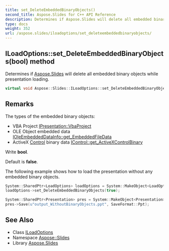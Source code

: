 ```yaml
---
title: set_DeleteEmbeddedBinaryObjects()
second_title: Aspose.Slides for C++ API Reference
description: Determines if Aspose.Slides will delete all embedded binary objects while presentation loading.
type: docs
weight: 352
url: /aspose.slides/iloadoptions/set_deleteembeddedbinaryobjects/
---
```

## ILoadOptions::set_DeleteEmbeddedBinaryObjects(bool) method


Determines if [Aspose.Slides](../../) will delete all embedded binary objects while presentation loading.

```cpp
virtual void Aspose::Slides::ILoadOptions::set_DeleteEmbeddedBinaryObjects(bool value)=0
```

## Remarks


The types of the embedded binary objects:

* VBA Project [IPresentation::VbaProject](../)
* OLE Object embedded data [IOleEmbeddedDataInfo::get_EmbeddedFileData](../../ioleembeddeddatainfo/get_embeddedfiledata/)
* ActiveX [Control](../../control/) binary data [IControl::get_ActiveXControlBinary](../../icontrol/get_activexcontrolbinary/)


Write **bool**. 

Default is **false**. 

The following example shows how to load the presentation without any embedded binary objects. 
```cpp
System::SharedPtr<LoadOptions> loadOptions = System::MakeObject<LoadOptions>();
loadOptions->set_DeleteEmbeddedBinaryObjects(true);

System::SharedPtr<Presentation> pres = System::MakeObject<Presentation>(u"pres.ppt", loadOptions);
pres->Save(u"output_WithoutBinaryObjects.ppt", SaveFormat::Ppt);
```

## See Also

* Class [ILoadOptions](../)
* Namespace [Aspose::Slides](../../)
* Library [Aspose.Slides](../../../)